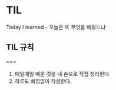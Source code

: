 # TIL
Today I learned - 오늘은 또 무엇을 배웠느냐

## TIL 규칙
===
1. 매일매일 배운 것을 내 손으로 직접 정리한다.
2. 하루도 빠짐없이 작성한다.
